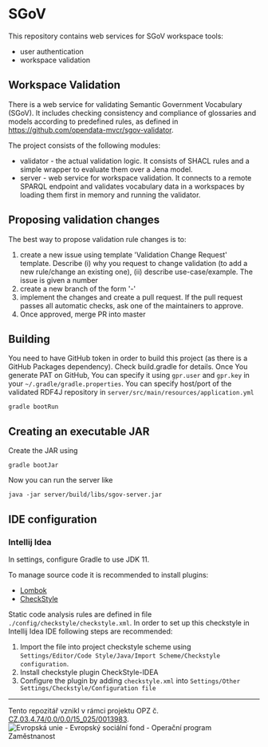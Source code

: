 # SGoV
This repository contains web services for SGoV workspace tools:
- user authentication
- workspace validation

## Workspace Validation
There is a web service for validating Semantic Government Vocabulary (SGoV). It includes checking consistency and compliance of glossaries and models according to predefined rules, as defined in 
https://github.com/opendata-mvcr/sgov-validator.

The project consists of the following modules:
- validator - the actual validation logic. It consists of SHACL rules and a simple wrapper to evaluate them over a Jena model.
- server - web service for workspace validation. It connects to a remote SPARQL endpoint and validates vocabulary data in a
 workspaces by loading them first in memory and running the validator.

## Proposing validation changes
The best way to propose validation rule changes is to:

1. create a new issue using template 'Validation Change Request' template. Describe (i) why you request to change validation (to add a new rule/change an existing one),
(ii) describe use-case/example. The issue is given a number <ISSUE>
2. create a new branch of the form '<ISSUE>-<short-description>'
3. implement the changes and create a pull request. If the pull request passes all automatic checks, ask one of the maintainers to approve.
4. Once approved, merge PR into master

## Building
You need to have GitHub token in order to build this project (as there is a GitHub Packages dependency). Check build.gradle for details. 
Once You generate PAT on GitHub, You can specify it using `gpr.user` and `gpr.key` in your `~/.gradle/gradle.properties`.
You can specify host/port of the validated RDF4J repository in `server/src/main/resources/application.yml`

    gradle bootRun

## Creating an executable JAR
Create the JAR using

    gradle bootJar

Now you can run the server like

    java -jar server/build/libs/sgov-server.jar

## IDE configuration

### Intellij Idea

In settings, configure Gradle to use JDK 11.

To manage source code it is recommended to install plugins:
 - [Lombok](https://plugins.jetbrains.com/plugin/6317-lombok) 
 - [CheckStyle](https://plugins.jetbrains.com/plugin/1065-checkstyle-idea)
 
Static code analysis rules are defined in file `./config/checkstyle/checkstyle.xml`. In order to set up this checkstyle
in Intellij Idea IDE following steps are recommended:
1) Import the file into project checkstyle scheme using 
`Settings/Editor/Code Style/Java/Import Scheme/Checkstyle configuration`.
2) Install checkstyle plugin CheckStyle-IDEA
3) Configure the plugin by adding `checkstyle.xml` into  `Settings/Other Settings/Checkstyle/Configuration file`
 
-----
Tento repozitář vznikl v rámci projektu OPZ č. [CZ.03.4.74/0.0/0.0/15_025/0013983](https://esf2014.esfcr.cz/PublicPortal/Views/Projekty/Public/ProjektDetailPublicPage.aspx?action=get&datovySkladId=F5E162B2-15EC-4BBE-9ABD-066388F3D412).
![Evropská unie - Evropský sociální fond - Operační program Zaměstnanost](https://data.gov.cz/images/ozp_logo_cz.jpg)
